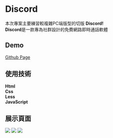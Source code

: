 # Discord
本次專案主要練習較複雜PC端版型的切版 **Discord!**<br>
**Discord**是一款專為社群設計的免費網路即時通話軟體<br>
## Demo
[Github Page](https://zx12201220.github.io/discord/)
## 使用技術
**Html**<br>
**Css**<br>
**Less**<br>
**JavaScript**<br>
## 展示頁面
![](https://cdn.discordapp.com/attachments/726376206177665069/872132183177977896/unknown.png)
![](https://cdn.discordapp.com/attachments/726376206177665069/872132688675471400/unknown.png)
![](https://cdn.discordapp.com/attachments/726376206177665069/872439443527716895/image0.gif)
